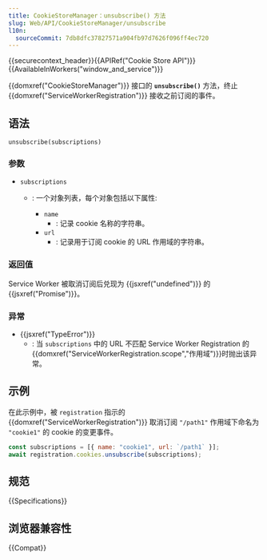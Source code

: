 ```yaml
---
title: CookieStoreManager：unsubscribe() 方法
slug: Web/API/CookieStoreManager/unsubscribe
l10n:
  sourceCommit: 7db8dfc37827571a904fb97d7626f096ff4ec720
---
```


{{securecontext_header}}{{APIRef("Cookie Store API")}}{{AvailableInWorkers("window_and_service")}}

{{domxref("CookieStoreManager")}} 接口的 **`unsubscribe()`** 方法，终止  {{domxref("ServiceWorkerRegistration")}} 接收之前订阅的事件。

## 语法

```js-nolint
unsubscribe(subscriptions)
```

### 参数

- `subscriptions`

  - : 一个对象列表，每个对象包括以下属性:

    - `name`
      - : 记录 cookie 名称的字符串。
    - `url`
      - : 记录用于订阅 cookie 的 URL 作用域的字符串。

### 返回值

Service Worker 被取消订阅后兑现为 {{jsxref("undefined")}} 的 {{jsxref("Promise")}}。

### 异常

- {{jsxref("TypeError")}}
  - : 当 `subscriptions` 中的 URL 不匹配 Service Worker Registration 的{{domxref("ServiceWorkerRegistration.scope","作用域")}}时抛出该异常。

## 示例

在此示例中，被 `registration` 指示的 {{domxref("ServiceWorkerRegistration")}} 取消订阅 `"/path1"` 作用域下命名为 `"cookie1"` 的 cookie 的变更事件。

```js
const subscriptions = [{ name: "cookie1", url: `/path1` }];
await registration.cookies.unsubscribe(subscriptions);
```

## 规范

{{Specifications}}

## 浏览器兼容性

{{Compat}}
